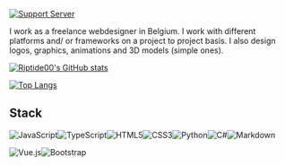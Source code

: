 [![Support Server](https://img.shields.io/discord/816455873605926933.svg?label=Discord&logo=Discord&colorB=7289da&style=for-the-badge)](https://discord.gg/djN2AejJ)

I work as a freelance webdesigner in Belgium. I work with different platforms and/ or frameworks on a project to project basis. I also design logos, graphics, animations and 3D models (simple ones).

[![Riptide00's GitHub stats](https://github-readme-stats.vercel.app/api?username=riptide00&show_icons=true&theme=dark)](https://github.com/anuraghazra/github-readme-stats)


[![Top Langs](https://github-readme-stats.vercel.app/api/top-langs/?username=riptide00&show_icons=true&theme=dark)](https://github.com/anuraghazra/github-readme-stats)


Stack
-----

<img alt="JavaScript" src="https://img.shields.io/badge/javascript%20-%23323330.svg?&style=for-the-badge&logo=javascript&logoColor=%23F7DF1E"/><img alt="TypeScript" src="https://img.shields.io/badge/typescript%20-%23007ACC.svg?&style=for-the-badge&logo=typescript&logoColor=white"/><img alt="HTML5" src="https://img.shields.io/badge/html5%20-%23E34F26.svg?&style=for-the-badge&logo=html5&logoColor=white"/><img alt="CSS3" src="https://img.shields.io/badge/css3%20-%231572B6.svg?&style=for-the-badge&logo=css3&logoColor=white"/><img alt="Python" src="https://img.shields.io/badge/python%20-%2314354C.svg?&style=for-the-badge&logo=python&logoColor=white"/><img alt="C#" src="https://img.shields.io/badge/c%23%20-%23239120.svg?&style=for-the-badge&logo=c-sharp&logoColor=white"/><img alt="Markdown" src="https://img.shields.io/badge/markdown-%23000000.svg?&style=for-the-badge&logo=markdown&logoColor=white"/>

<img alt="Vue.js" src="https://img.shields.io/badge/vuejs%20-%2335495e.svg?&style=for-the-badge&logo=vue.js&logoColor=%234FC08D"/><img alt="Bootstrap" src="https://img.shields.io/badge/bootstrap%20-%23563D7C.svg?&style=for-the-badge&logo=bootstrap&logoColor=white"/>

